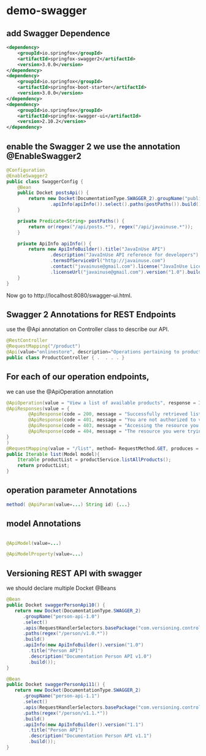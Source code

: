 # demo-swagger

## add Swagger Dependence

```xml
<dependency>
    <groupId>io.springfox</groupId>
    <artifactId>springfox-swagger2</artifactId>
    <version>3.0.0</version>
</dependency>
<dependency>
    <groupId>io.springfox</groupId>
    <artifactId>springfox-boot-starter</artifactId>
    <version>3.0.0</version>
</dependency>
<dependency>
    <groupId>io.springfox</groupId>
    <artifactId>springfox-swagger-ui</artifactId>
    <version>2.10.2</version>
</dependency>
```

## enable the Swagger 2 we use the annotation @EnableSwagger2
```java
@Configuration
@EnableSwagger2
public class SwaggerConfig { 
    @Bean
	public Docket postsApi() {
		return new Docket(DocumentationType.SWAGGER_2).groupName("public-api")
				.apiInfo(apiInfo()).select().paths(postPaths()).build();
	}

	private Predicate<String> postPaths() {
		return or(regex("/api/posts.*"), regex("/api/javainuse.*"));
	}

	private ApiInfo apiInfo() {
		return new ApiInfoBuilder().title("JavaInUse API")
				.description("JavaInUse API reference for developers")
				.termsOfServiceUrl("http://javainuse.com")
				.contact("javainuse@gmail.com").license("JavaInUse License")
				.licenseUrl("javainuse@gmail.com").version("1.0").build();
	}
}
```

Now go to http://localhost:8080/swagger-ui.html.


## Swagger 2 Annotations for REST Endpoints
 use the @Api annotation on Controller class to describe our API.
```java
@RestController 
@RequestMapping("/product") 
@Api(value="onlinestore", description="Operations pertaining to products in Online Store") 
public class ProductController { .  . . . }
```

## For each of our operation endpoints, 
we can use the @ApiOperation annotation 

```java
@ApiOperation(value = "View a list of available products", response = Iterable.class)
@ApiResponses(value = {
        @ApiResponse(code = 200, message = "Successfully retrieved list"),
        @ApiResponse(code = 401, message = "You are not authorized to view the resource"),
        @ApiResponse(code = 403, message = "Accessing the resource you were trying to reach is forbidden"),
        @ApiResponse(code = 404, message = "The resource you were trying to reach is not found")
}
)
@RequestMapping(value = "/list", method= RequestMethod.GET, produces = "application/json")
public Iterable list(Model model){
    Iterable productList = productService.listAllProducts();
    return productList;
}
```

## operation parameter Annotations
```java
method( @ApiParam(value=...) String id) {...}
```

## model Annotations
```java

@ApiModel(value=...)

@ApiModelProperty(value=...)
```

## Versioning REST API with swagger
we should declare multiple Docket @Beans 
```java
@Bean
public Docket swaggerPersonApi10() {
   return new Docket(DocumentationType.SWAGGER_2)
      .groupName("person-api-1.0")
      .select()
      .apis(RequestHandlerSelectors.basePackage("com.versioning.controller"))
      .paths(regex("/person/v1.0.*"))
      .build()
      .apiInfo(new ApiInfoBuilder().version("1.0")
		.title("Person API")
		.description("Documentation Person API v1.0")
		.build());
}

@Bean
public Docket swaggerPersonApi11() {
   return new Docket(DocumentationType.SWAGGER_2)
      .groupName("person-api-1.1")
      .select()
      .apis(RequestHandlerSelectors.basePackage("com.versioning.controller"))
      .paths(regex("/person/v1.1.*"))
      .build()
      .apiInfo(new ApiInfoBuilder().version("1.1")
		.title("Person API")
		.description("Documentation Person API v1.1")
		.build());
}  
```


